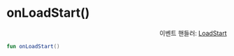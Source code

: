 # onLoadStart()

<div align="right">
이벤트 핸들러: <a href="../event_handlers/load_start.md">LoadStart</a>
</div>

```kotlin
fun onLoadStart()
```